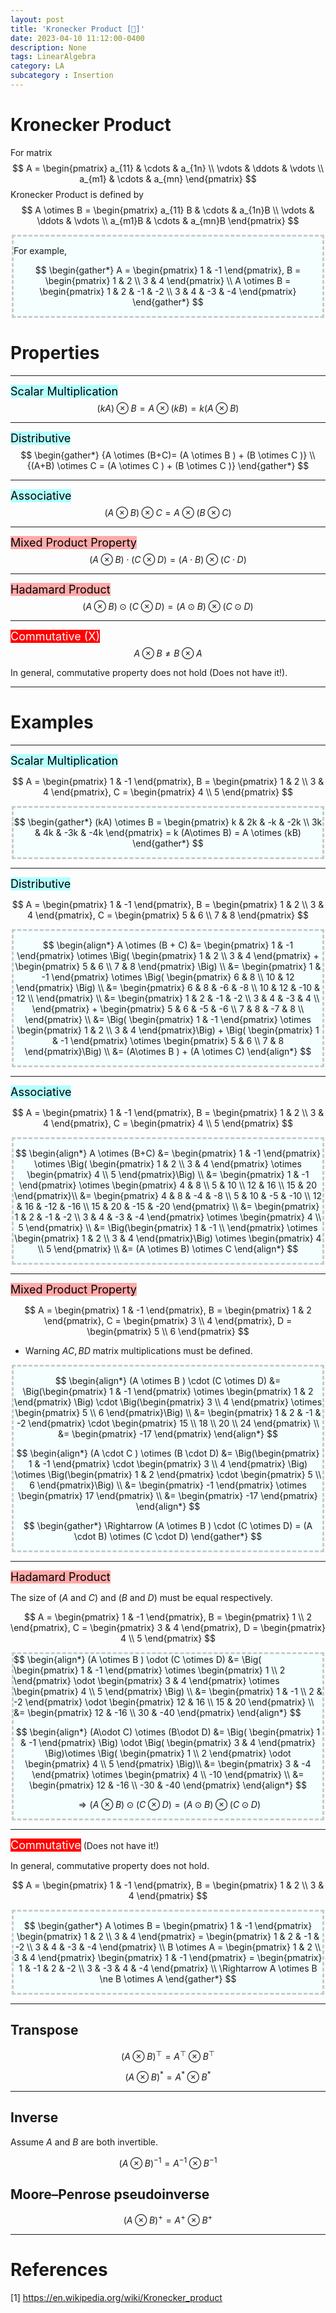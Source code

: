 ```yaml
---
layout: post
title: 'Kronecker Product [📌]'
date: 2023-04-10 11:12:00-0400
description: None
tags: LinearAlgebra 
category: LA
subcategory : Insertion
---
```



# Kronecker Product 

For matrix 
$$
A = \begin{pmatrix} a_{11} & \cdots & a_{1n} \\ \vdots & \ddots & \vdots \\ a_{m1} & \cdots & a_{mn} \end{pmatrix}
$$
Kronecker Product is defined by 
$$
A \otimes B  = \begin{pmatrix} a_{11} B & \cdots & a_{1n}B \\ \vdots & \ddots & \vdots \\ a_{m1}B & \cdots & a_{mn}B \end{pmatrix}
$$

<div style='background-color:#F5FFFF; margin:2px;border: dashed; border-color: #4444;'>

 For example, 

$$
\begin{gather*}
A = \begin{pmatrix}
  1 & -1 
\end{pmatrix},
B = \begin{pmatrix}
  1 & 2 \\
  3 & 4  
\end{pmatrix} \\
A \otimes B = \begin{pmatrix}
  1 & 2 & -1 & -2 \\
  3 & 4 & -3 & -4
\end{pmatrix}
\end{gather*}
$$
</div>

# Properties 

---

<tag class="box-demo-link" style="background:#b4ffff; color:#000000; font-size:18px; padding-bottom:0px;">Scalar Multiplication</tag>
$$
{(kA) \otimes B = A \otimes (kB) = k (A\otimes B)}
$$

---

<tag class="box-demo-link" style="background:#b4ffff; color:#000000; font-size:18px; padding-bottom:0px;">Distributive</tag>
$$
\begin{gather*}
{A \otimes (B+C)= (A \otimes B ) + (B \otimes C )} \\
{(A+B) \otimes C = (A \otimes C ) + (B \otimes C )}
\end{gather*}
$$

---

<tag class="box-demo-link" style="background:#b4ffff; color:#000000; font-size:18px; padding-bottom:0px;">Associative</tag>
$$
{(A \otimes B) \otimes C = A \otimes (B \otimes C )}
$$

---

<tag class="box-demo-link" style="background:#FFAAAA; color:#000000; font-size:18px; padding-bottom:0px;">Mixed Product Property</tag>
$$
{(A \otimes B ) \cdot (C \otimes D) = (A \cdot B) \otimes (C \cdot D)}
$$

---

<tag class="box-demo-link" style="background:#FFAAAA; color:#000000; font-size:18px; padding-bottom:0px;">Hadamard Product</tag>
$$
{(A \otimes B ) \odot (C \otimes D) = (A\odot B) \otimes (C\odot D)}
$$

---

<tag class="box-demo-link" style="background:#FF0000; color:#FFFFFF; font-size:18px; padding-bottom:0px;">Commutative (X) </tag> 
$$
{A \otimes B \ne B \otimes A}
$$

In general, commutative property does not hold  (Does not have it!).

---

# Examples 


---

<tag class="box-demo-link" style="background:#b4ffff; color:#000000; font-size:18px">Scalar Multiplication</tag>


$$
A = \begin{pmatrix}
  1 & -1 
\end{pmatrix},
B = \begin{pmatrix}
  1 & 2 \\
  3 & 4  
\end{pmatrix}, 
C = \begin{pmatrix}
  4 \\
  5   
\end{pmatrix}
$$


<div style='background-color:#F5FFFF; margin:2px;border: dashed; border-color: #4444;'>

$$
\begin{gather*}
(kA) \otimes B = 
\begin{pmatrix}
k & 2k &  -k  & -2k \\
3k & 4k & -3k & -4k 
\end{pmatrix} = k (A\otimes B) = A \otimes (kB)
\end{gather*} 
$$

</div>

---

<tag class="box-demo-link" style="background:#b4ffff; color:#000000; font-size:18px">Distributive</tag>



$$
A = \begin{pmatrix}
  1 & -1 
\end{pmatrix},
B = \begin{pmatrix}
  1 & 2 \\
  3 & 4  
\end{pmatrix}, 
C = \begin{pmatrix}
  5 & 6 \\
  7 & 8    
\end{pmatrix}
$$ 

<div style='background-color:#F5FFFF; margin:2px;border: dashed; border-color: #4444;'>

$$
\begin{align*}
A \otimes (B + C) &= \begin{pmatrix} 
1 &  -1 
\end{pmatrix} \otimes \Big(
\begin{pmatrix}
  1 & 2 \\
  3 & 4    
\end{pmatrix} + 
\begin{pmatrix}
  5 & 6 \\
  7 & 8    
\end{pmatrix}
\Big) \\
&= \begin{pmatrix} 
1 &  -1 
\end{pmatrix} \otimes \Big(
\begin{pmatrix}
  6 & 8 \\
  10 & 12  
\end{pmatrix}
\Big) \\
&= \begin{pmatrix}
6 & 8 & -6 & -8 \\
10 & 12 & -10 & 12 \\
\end{pmatrix} \\
&= \begin{pmatrix} 
1 & 2 & -1 & -2 \\
3 & 4 & -3 & 4 \\
\end{pmatrix} + 
\begin{pmatrix}
5 & 6 & -5 & -6 \\
7 & 8 & -7 & 8 \\
\end{pmatrix} \\
&= \Big( \begin{pmatrix} 
1 & -1 
\end{pmatrix} \otimes \begin{pmatrix}
  1 & 2 \\
  3 & 4    
\end{pmatrix}\Big) + \Big( \begin{pmatrix} 
1 & -1 
\end{pmatrix} \otimes \begin{pmatrix}
  5 & 6 \\
  7 & 8    
\end{pmatrix}\Big) \\ 
&= (A\otimes B ) + (A \otimes C)
\end{align*}
$$

</div>

---

<tag class="box-demo-link" style="background:#b4ffff; color:#000000; font-size:18px">Associative</tag>


$$
A = \begin{pmatrix}
  1 & -1 
\end{pmatrix},
B = \begin{pmatrix}
  1 & 2 \\
  3 & 4  
\end{pmatrix}, 
C = \begin{pmatrix}
  4 \\
  5   
\end{pmatrix}
$$

<div style='background-color:#F5FFFF; margin:2px;border: dashed; border-color: #4444;'>

$$
\begin{align*}
A \otimes (B+C) &= 
\begin{pmatrix}
  1 & -1 
\end{pmatrix} \otimes \Big( \begin{pmatrix}
  1 & 2  \\
  3 & 4 
\end{pmatrix} 
\otimes
\begin{pmatrix}
4 \\
5
\end{pmatrix}\Big) \\
&= \begin{pmatrix}
  1 & -1 
\end{pmatrix} \otimes \begin{pmatrix}
  4 & 8  \\
  5 & 10 \\
  12 & 16 \\
  15 & 20
\end{pmatrix}\\ 
&= \begin{pmatrix}
  4 & 8 & -4 & -8  \\
  5 & 10 & -5 & -10 \\
  12 & 16 & -12 & -16 \\
  15 & 20 & -15 & -20
\end{pmatrix} \\
&=  \begin{pmatrix}
  1 & 2 & -1 & -2  \\
  3 & 4 & -3 & -4 
\end{pmatrix} \otimes \begin{pmatrix}
  4 \\
  5   
\end{pmatrix} \\
&=  \Big(\begin{pmatrix}
  1 & -1  \\
\end{pmatrix}  \otimes
\begin{pmatrix}
1 & 2 \\
3 & 4 
\end{pmatrix}\Big)
\otimes \begin{pmatrix}
  4 \\
  5   
\end{pmatrix} \\
&= (A \otimes B) \otimes C
\end{align*}
$$

</div>

---

<tag class="box-demo-link" style="background:#FFAAAA; color:#000000; font-size:18px">Mixed Product Property</tag>




$$
A = \begin{pmatrix} 1 & -1 \end{pmatrix},
B = \begin{pmatrix} 1 & 2 \end{pmatrix}, 
C = \begin{pmatrix} 3 \\ 4  \end{pmatrix},
D = \begin{pmatrix} 5 \\ 6 \end{pmatrix}
$$

* Warning $AC,BD$ matrix multiplications must be defined. 

<div style='background-color:#F5FFFF; margin:2px;border: dashed; border-color: #4444;'>

$$
\begin{align*}
(A \otimes B ) \cdot (C \otimes D)  
&= \Big(\begin{pmatrix} 1 & -1 \end{pmatrix}  \otimes  \begin{pmatrix} 1 & 2 \end{pmatrix} \Big) \cdot
   \Big(\begin{pmatrix} 3 \\ 4 \end{pmatrix} \otimes  \begin{pmatrix} 5 \\ 6 \end{pmatrix}\Big) \\
&= \begin{pmatrix} 1 & 2 & -1 & -2  \end{pmatrix} \cdot \begin{pmatrix} 15 \\ 18 \\ 20 \\ 24  \end{pmatrix} \\
&= \begin{pmatrix} -17  \end{pmatrix} 
\end{align*}
$$

$$
\begin{align*}
(A \cdot C ) \otimes (B \cdot D)  
&= \Big(\begin{pmatrix} 1 & -1 \end{pmatrix}  \cdot  \begin{pmatrix} 3 \\ 4 \end{pmatrix} \Big) \otimes
   \Big(\begin{pmatrix} 1 & 2 \end{pmatrix} \cdot  \begin{pmatrix} 5 \\ 6 \end{pmatrix}\Big) \\
&= \begin{pmatrix} -1  \end{pmatrix} \otimes \begin{pmatrix} 17 \end{pmatrix} \\
&= \begin{pmatrix} -17  \end{pmatrix} 
\end{align*} 
$$

$$
\begin{gather*}
\Rightarrow (A \otimes B ) \cdot (C \otimes D) = (A \cdot B) \otimes (C \cdot D)
\end{gather*}
$$

</div>


---

<tag class="box-demo-link" style="background:#FFAAAA; color:#000000; font-size:18px">Hadamard Product</tag>

The size of ($A$ and $C$) and  ($B$ and $D$) must be equal respectively.  

$$
A = \begin{pmatrix}
  1 & -1 
\end{pmatrix},
B = \begin{pmatrix}
  1 \\ 2 
\end{pmatrix}, 
C = \begin{pmatrix}
  3 &
  4   
\end{pmatrix},
D = \begin{pmatrix}
  4 \\
  5   
\end{pmatrix}
$$

<div style='background-color:#F5FFFF; margin:2px;border: dashed; border-color: #4444;'>
$$
\begin{align*}
(A \otimes B ) \odot (C \otimes D) 
&= 
\Big(  
 \begin{pmatrix} 1 & -1 \end{pmatrix} \otimes \begin{pmatrix} 1 \\ 2  \end{pmatrix}
 \odot 
 \begin{pmatrix} 3  & 4 \end{pmatrix} \otimes \begin{pmatrix} 4 \\ 5  \end{pmatrix}
 \Big) \\
&= 
\begin{pmatrix} 1 & -1 \\ 2 & -2 \end{pmatrix} 
\odot
\begin{pmatrix} 12 & 16 \\ 15 & 20 \end{pmatrix} \\
&=
\begin{pmatrix} 12 & -16 \\ 30 & -40 \end{pmatrix} 
\end{align*}
$$



$$
\begin{align*}
(A\odot C) \otimes (B\odot D)  
&= 
\Big(
\begin{pmatrix} 1 & -1 \end{pmatrix} \Big) \odot \Big( \begin{pmatrix} 3 & 4 \end{pmatrix}
\Big)\otimes
\Big(
\begin{pmatrix} 1 \\ 2 \end{pmatrix} \odot \begin{pmatrix} 4 \\ 5 \end{pmatrix}
\Big)\\
&= \begin{pmatrix} 3 & -4 \end{pmatrix} \otimes \begin{pmatrix} 4 \\ -10 \end{pmatrix} \\
&= \begin{pmatrix} 12 & -16 \\ -30 & -40 \end{pmatrix} 
\end{align*}
$$


$$
\Rightarrow (A \otimes B ) \odot (C \otimes D) = (A\odot B) \otimes (C\odot D)
$$

</div>




---

<tag class="box-demo-link" style="background:#FF0000; color:#FFFFFF; font-size:18px">Commutative</tag> (Does not have it!)

In general, commutative property does not hold. 


$$
A = \begin{pmatrix}
  1 & -1 
\end{pmatrix},
B = \begin{pmatrix}
  1 & 2 \\
  3 & 4  
\end{pmatrix}
$$

<div style='background-color:#F5FFFF; margin:2px;border: dashed; border-color: #4444;'>

$$
\begin{gather*}
A \otimes B = \begin{pmatrix}
1 & -1 
\end{pmatrix}
\begin{pmatrix}
1 & 2 \\
3 & 4
\end{pmatrix} = \begin{pmatrix}
1 & 2 & -1 & -2 \\
3 & 4 & -3 & -4
\end{pmatrix}
 \\ 
B \otimes A = \begin{pmatrix}
1 & 2 \\
3 & 4
\end{pmatrix} \begin{pmatrix}
1 & -1 
\end{pmatrix} = \begin{pmatrix}
1 & -1 & 2 & -2 \\
3 & -3 & 4 & -4
\end{pmatrix} \\ 
\Rightarrow A \otimes B \ne B \otimes A
\end{gather*}
$$

</div>

---

## Transpose 

$$
{
(A \otimes B)^{\top} = A^{\top} \otimes B^{\top}
}
$$

$$
{
(A \otimes B)^{*} = A^{*} \otimes B^{*}
}
$$

---

## Inverse 

Assume $A$ and $B$ are both invertible. 

$$
{
(A \otimes B)^{-1} = A^{-1} \otimes B^{-1}
}
$$

## Moore–Penrose pseudoinverse 

$$
{
(A \otimes B)^{+} = A^{+} \otimes B^{+}
}
$$




---
# References 

[1] https://en.wikipedia.org/wiki/Kronecker_product